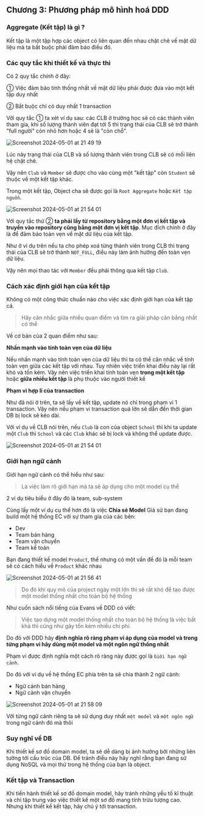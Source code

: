 ## Chương 3: Phương pháp mô hình hoá DDD

### Aggregate (Kết tập) là gì ?

Kết tập là một tập hợp các object có liên quan đến nhau chặt chẽ về mặt dữ liệu mà ta bắt buộc phải đảm bảo điều đó.

### Các quy tắc khi thiết kế và thực thi

Có 2 quy tắc chính ở đây:

① Việc đảm bảo tính thống nhất về mặt dữ liệu phải được đưa vào một kết tập duy nhất

② Bắt buộc chỉ có duy nhất 1 transaction

Với quy tắc ① ta xét ví dụ sau: các CLB ở trường học sẽ có các thành viên tham gia, khi số lượng thành viên đạt tới 5 thì trạng thái của CLB sẽ trở thành "full người" còn nhỏ hơn hoặc 4 sẽ là "còn chỗ".

![Screenshot 2024-05-01 at 21 49 19](https://github.com/tuananhhedspibk/tuananhhedspibk.github.io/assets/15076665/f4597436-3e8f-4a6c-9a5b-a209e82b619f)


Lúc này trạng thái của CLB và số lượng thành viên trong CLB sẽ có mối liên hệ chặt chẽ.

Vậy nên `Club` và `Member` sẽ được cho vào cùng một "kết tập" còn `Student` sẽ thuộc về một kết tập khác.

Trong một kết tập, Object cha sẽ được gọi là `Root Aggregate` hoặc `Kết tập nguồn`.

![Screenshot 2024-05-01 at 21 54 01](https://github.com/tuananhhedspibk/tuananhhedspibk.github.io/assets/15076665/a35145b9-90ba-489f-92a8-5126c108c03b)


Với quy tắc thứ ② **ta phải lấy từ repository bằng một đơn vị kết tập và truyền vào repository cũng bằng một đơn vị kết tập**. Mục đích chính ở đây là để đảm bảo toàn vẹn về mặt dữ liệu của kết tập.

Như ở ví dụ trên nếu ta cho phép xoá từng thành viên trong CLB thì trạng thái của CLB sẽ trở thành `NOT_FULL`, điều này làm ảnh hưởng đến toàn vẹn dữ liệu.

Vậy nên mọi thao tác với `Member` đều phải thông qua kết tập `Club`.

### Cách xác định giới hạn của kết tập

Không có một công thức chuẩn nào cho việc xác định giới hạn của kết tập cả.

> Hãy cân nhắc giữa nhiều quan điểm và tìm ra giải pháp cân bằng nhất có thể

Về cơ bản của 2 quan điểm như sau:

**Nhấn mạnh vào tính toàn vẹn của dữ liệu**

Nếu nhấn mạnh vào tính toàn vẹn của dữ liệu thì ta có thể cân nhắc về tính toàn vẹn giữa các kết tập với nhau. Tuy nhiên việc triển khai điều này lại rất khó và tốn kém. Vậy nên việc triển khai tính toàn vẹn **trong một kết tập** hoặc **giữa nhiều kết tập** là phụ thuộc vào người thiết kế

**Phạm vi hợp lí của transaction**

Như đã nói ở trên, ta sẽ lấy về kết tập, update nó chỉ trong phạm vi 1 transaction. Vậy nên nếu phạm vi transaction quá lớn sẽ dẫn đến thời gian DB bị lock sẽ kéo dài.

Với ví dụ về CLB nói trên, nếu `Club` là con của object `School` thì khi ta update một `Club` thì `School` và các `Club` khác sẽ bị lock và không thể update được.

![Screenshot 2024-05-01 at 21 54 01](https://github.com/tuananhhedspibk/tuananhhedspibk.github.io/assets/15076665/7f17b146-2ff0-4938-afaa-481125ad91d3)

### Giới hạn ngữ cảnh

Giới hạn ngữ cảnh có thể hiểu như sau:

> Là việc làm rõ giới hạn mà ta sẽ áp dụng cho một model cụ thể

2 ví dụ tiêu biểu ở đây đó là team, sub-system

Cùng lấy một ví dụ cụ thể hơn đó là việc **Chia sẻ Model**
Giả sử bạn đang build một hệ thống EC với sự tham gia của các bên:
- Dev
- Team bán hàng
- Team vận chuyển
- Team kế toán

Bạn đang thiết kế model `Product`, thế nhưng có một vấn đề đó là mỗi team sẽ có cách hiểu về `Product` khác nhau

![Screenshot 2024-05-01 at 21 56 41](https://github.com/tuananhhedspibk/tuananhhedspibk.github.io/assets/15076665/7b191c0d-e11f-4459-baa5-9d9f74ae1a2c)

> Do đó khi quy mô của project ngày một lớn thì sẽ rất khó để tạo được một model thống nhất cho toàn bộ hệ thống

Như cuốn sách nổi tiếng của Evans về DDD có viết:

> Việc tạo dựng một model thống nhất cho toàn bộ hệ thống là việc bất khả thi cũng như gây tốn kém nhiều chi phí.

Do đó với DDD hãy **định nghĩa rõ ràng phạm vi áp dụng của model và trong từng phạm vi hãy dùng một model và một ngôn ngữ thống nhất**

Phạm vi được định nghĩa một cách rõ ràng này được gọi là `Giới hạn ngữ cảnh`.

Do đó với ví dụ về hệ thống EC phía trên ta sẽ chia thành 2 ngữ cảnh:
- Ngữ cảnh bán hàng
- Ngữ cảnh vận chuyển

![Screenshot 2024-05-01 at 21 58 09](https://github.com/tuananhhedspibk/tuananhhedspibk.github.io/assets/15076665/c37ac11e-ce63-4587-a547-504071f576e9)

Với từng ngữ cảnh riêng ta sẽ sử dụng duy nhất `một model` và `một ngôn ngữ` trong ngữ cảnh đó mà thôi

### Suy nghĩ về DB

Khi thiết kế sơ đồ domain model, ta sẽ dễ dàng bị ảnh hưởng bởi những liên tưởng tới cấu trúc của DB. Để tránh điều này hãy nghĩ rằng bạn đang sử dụng NoSQL và mọi thứ trong hệ thống của bạn là object.

### Kết tập và Transaction

Khi tiến hành thiết kế sơ đồ domain model, hãy tránh những yếu tố kĩ thuật và chỉ tập trung vào việc thiết kế một sơ đồ mang tính trừu tượng cao. Nhưng khi thiết kế kết tập, hãy chú ý tới transaction.
